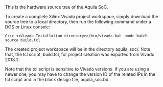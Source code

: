 This is the hardware source tree of the Aquila SoC.

To create a complete Xilinx Vivado project workspace, simply download the source tree to a local directory, then run the following command under a DOS or Linux console:

```
C:\> <<Vivado Installation directory>>/bin/vivado.bat -mode batch -source build.tcl
```

The created project workspace will be in the directory aquila_soc/. Note that, the tcl script, build.tcl, for project creation was exported from Vivado 2018.2.

Note that the tcl script is sensitive to Vivado versions. If you are using a newer one, you may have to change the version ID of the related IPs in the tcl script and in the block design file, aquila_soc.bd.
